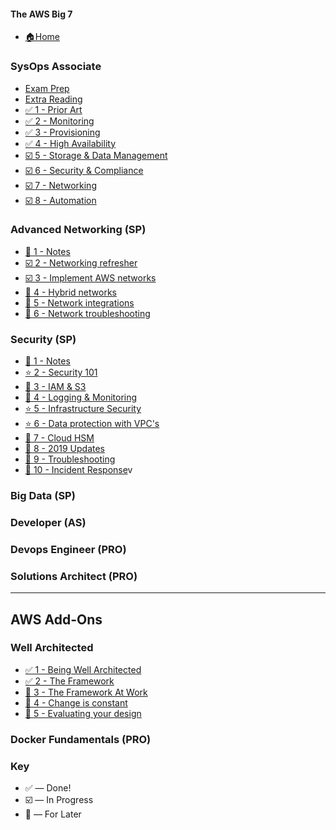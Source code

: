 #### The AWS Big 7

* [ 🏠Home ](README.md)

### SysOps Associate

* [ Exam Prep ](./sysops-associate/exam-prep.md)
* [ Extra Reading ](./sysops-associate/extra-reading.md)
* [ ✅ 1 - Prior Art ](./sysops-associate/1-priorart.md)
* [ ️️✅ 2 - Monitoring ](./sysops-associate/2-monitoring.md)
* [ ✅ 3 - Provisioning ](./sysops-associate/3-provisioning.md)
* [ ✅ 4 - High Availability ](./sysops-associate/4-elasticity-and-scale.md)
* [ ☑️ 5 - Storage & Data Management ](./sysops-associate/5-storage.md)
* [ ☑️  6 - Security & Compliance ](./sysops-associate/6-security.md)
* [ ☑️ 7 - Networking ](./sysops-associate/7-networking.md)
* [ ☑️ 8 - Automation ](./sysops-associate/8-automation.md)

### Advanced Networking (SP)

* [🔵 1 - Notes]()
* [☑️ 2 - Networking refresher](advanced-networking/2-networking-refresher.md)
* [️☑️ 3 - Implement AWS networks](advanced-networking/3-design-and-implement-aws-networks.md)
* [🔵 4 - Hybrid networks]()
* [🔵 5 - Network integrations]()
* [🔵 6 - Network troubleshooting]()

### Security (SP)

* [🔵 1 - Notes]()
* [⭐️ 2 - Security 101]()
* [🔵 3 - IAM & S3]()
* [🔵 4 - Logging & Monitoring]()
* [⭐️ 5 - Infrastructure Security]()
* [⭐️ 6 - Data protection with VPC's]()
* [🔵 7 - Cloud HSM]()
* [🔵 8 - 2019 Updates]()
* [🔵 9 - Troubleshooting]()
* [🔵 10 - Incident Response]()v


### Big Data (SP)
### Developer (AS)
### Devops Engineer (PRO)
### Solutions Architect (PRO)

----

## AWS Add-Ons

### Well Architected

* [️✅ 1 - Being Well Architected]()
* [️✅ 2 - The Framework](well-architected/the-framework.md)
* [🔵 3 - The Framework At Work]()
* [🔵 4 - Change is constant]()
* [🔵 5 - Evaluating your design]()

### Docker Fundamentals (PRO)

### Key

* ✅ — Done!
* ☑️ — In Progress
* 🔵 — For Later
